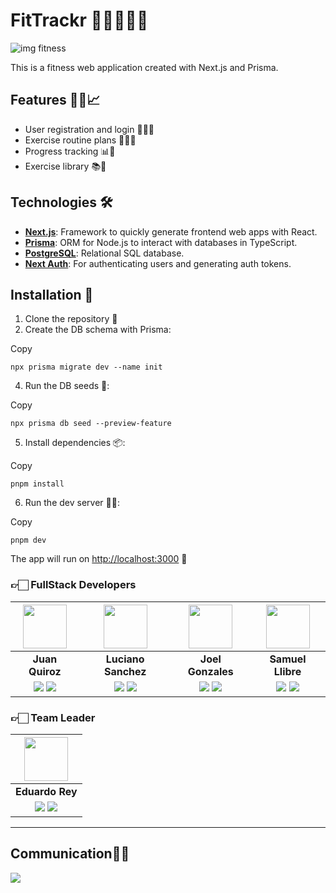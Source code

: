   
# FitTrackr 💪🏋️‍♀️🏋️‍♂️
![img fitness](https://lh3.googleusercontent.com/u/0/drive-viewer/AFGJ81oV218iHBp07VqgmCwyjB6mVUXeWlH9itU63fspKlr-Lf21I6DBO9AHrsLUgTU23lNMopN1B0aZgYD74H3KFUgC8TcU=w1360-h663)

This is a fitness web application created with Next.js and Prisma.

## Features 🏃‍♀️📈
- User registration and login 🙋‍♀️🔐
- Exercise routine plans 📅🏋️‍♀️
- Progress tracking 📊👀
- Exercise library 📚💪

## Technologies 🛠️
-   **[Next.js](https://nextjs.org/)**: Framework to quickly generate frontend web apps with React.
-   **[Prisma](https://www.prisma.io/)**: ORM for Node.js to interact with databases in TypeScript.
-   **[PostgreSQL](https://www.postgresql.org/)**: Relational SQL database.
-   **[Next Auth](https://next-auth.js.org/)**: For authenticating users and generating auth tokens.

## Installation 🚀
1. Clone the repository 📂
2. Create the DB schema with Prisma:

Copy

```
npx prisma migrate dev --name init
```

4. Run the DB seeds 🌱:

Copy

```
npx prisma db seed --preview-feature
```

5. Install dependencies 📦:

Copy

```
pnpm install  
```

6. Run the dev server 🏃‍♀️:

Copy

```
pnpm dev
```

The app will run on [http://localhost:3000](http://localhost:3000/) 🚀

### 👉🏻 FullStack Developers

| <img src="https://avatars.githubusercontent.com/u/54697159?v=4" width=70>| <img src="https://avatars.githubusercontent.com/u/87460125?v=4" width=70>| <img src="https://avatars.githubusercontent.com/u/92900908?v=4" width=70>| <img src="https://avatars.githubusercontent.com/u/14036522?v=4" width=70>| 
|:-:|:-:|:-:|:-:|
| **Juan Quiroz**| **Luciano Sanchez**| **Joel Gonzales** | **Samuel Llibre**  
| <a href="https://github.com/JuanQuiro"><img src="https://img.shields.io/badge/github-%23121011.svg?&style=for-the-badge&logo=github&logoColor=white"/></a> <a href="https://www.linkedin.com/in/dreyz/"><img src="https://img.shields.io/badge/linkedin%20-%230077B5.svg?&style=for-the-badge&logo=linkedin&logoColor=white"/></a> | <a href="https://github.com/lucianojsanchez"><img src="https://img.shields.io/badge/github-%23121011.svg?&style=for-the-badge&logo=github&logoColor=white"/></a> <a href="https://www.linkedin.com/in/lucianojsanchez/"><img src="https://img.shields.io/badge/linkedin%20-%230077B5.svg?&style=for-the-badge&logo=linkedin&logoColor=white"/></a> | <a href="https://github.com/Joe1797"><img src="https://img.shields.io/badge/github-%23121011.svg?&style=for-the-badge&logo=github&logoColor=white"/></a> <a href="https://www.linkedin.com/in/joel-fabrizio-gonzales-diaz-6ab9ba123/"><img src="https://img.shields.io/badge/linkedin%20-%230077B5.svg?&style=for-the-badge&logo=linkedin&logoColor=white"/></a> | <a href="https://github.com/Zyruks"><img src="https://img.shields.io/badge/github-%23121011.svg?&style=for-the-badge&logo=github&logoColor=white"/></a> <a href="https://www.linkedin.com/in/zyruks/"><img src="https://img.shields.io/badge/linkedin%20-%230077B5.svg?&style=for-the-badge&logo=linkedin&logoColor=white"/></a>

### 👉🏻 Team Leader

| <img src="https://avatars.githubusercontent.com/u/116537445?v=4" width=70>| 
|:-:|
| **Eduardo Rey** | 
| <a href="https://github.com/Reykripto"><img src="https://img.shields.io/badge/github-%23121011.svg?&style=for-the-badge&logo=github&logoColor=white"/></a> <a href="https://www.linkedin.com/in/eduardo-r-814908256/"><img src="https://img.shields.io/badge/linkedin%20-%230077B5.svg?&style=for-the-badge&logo=linkedin&logoColor=white"/></a> 



<hr/>

## Communication🙋‍♀️

[![](https://img.shields.io/badge/Discord-5865F2?style=for-the-badge&logo=Discord&logoColor=fff)](https://discord.gg/bMuAZZzH)
